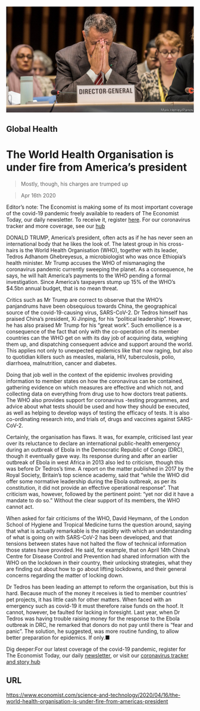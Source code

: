 ![](./images/20200418_STP502.jpg)

## Global Health

# The World Health Organisation is under fire from America’s president

> Mostly, though, his charges are trumped up

> Apr 16th 2020

Editor’s note: The Economist is making some of its most important coverage of the covid-19 pandemic freely available to readers of The Economist Today, our daily newsletter. To receive it, register [here](https://www.economist.com//newslettersignup). For our coronavirus tracker and more coverage, see our [hub](https://www.economist.com//coronavirus)

DONALD TRUMP, America’s president, often acts as if he has never seen an international body that he likes the look of. The latest group in his cross-hairs is the World Health Organisation (WHO), together with its leader, Tedros Adhanom Ghebreyesus, a microbiologist who was once Ethiopia’s health minister. Mr Trump accuses the WHO of mismanaging the coronavirus pandemic currently sweeping the planet. As a consequence, he says, he will halt America’s payments to the WHO pending a formal investigation. Since America’s taxpayers stump up 15% of the WHO’s $4.5bn annual budget, that is no mean threat.

Critics such as Mr Trump are correct to observe that the WHO’s panjandrums have been obsequious towards China, the geographical source of the covid-19-causing virus, SARS-CoV-2. Dr Tedros himself has praised China’s president, Xi Jinping, for his “political leadership”. However, he has also praised Mr Trump for his “great work”. Such emollience is a consequence of the fact that only with the co-operation of its member countries can the WHO get on with its day job of acquiring data, weighing them up, and dispatching consequent advice and support around the world. This applies not only to unexpected epidemics like that now raging, but also to quotidian killers such as measles, malaria, HIV, tuberculosis, polio, diarrhoea, malnutrition, cancer and diabetes.

Doing that job well in the context of the epidemic involves providing information to member states on how the coronavirus can be contained, gathering evidence on which measures are effective and which not, and collecting data on everything from drug use to how doctors treat patients. The WHO also provides support for coronavirus -testing programmes, and advice about what tests should be used and how they should be executed, as well as helping to develop ways of testing the efficacy of tests. It is also co-ordinating research into, and trials of, drugs and vaccines against SARS-CoV-2.

Certainly, the organisation has flaws. It was, for example, criticised last year over its reluctance to declare an international public-health emergency during an outbreak of Ebola in the Democratic Republic of Congo (DRC), though it eventually gave way. Its response during and after an earlier outbreak of Ebola in west Africa in 2013 also led to criticism, though this was before Dr Tedros’s time. A report on the matter published in 2017 by the Royal Society, Britain’s top science academy, said that “while the WHO did offer some normative leadership during the Ebola outbreak, as per its constitution, it did not provide an effective operational response”. That criticism was, however, followed by the pertinent point: “yet nor did it have a mandate to do so.” Without the clear support of its members, the WHO cannot act.

When asked for fair criticisms of the WHO, David Heymann, of the London School of Hygiene and Tropical Medicine turns the question around, saying that what is actually remarkable is the rapidity with which an understanding of what is going on with SARS-CoV-2 has been developed, and that tensions between states have not halted the flow of technical information those states have provided. He said, for example, that on April 14th China’s Centre for Disease Control and Prevention had shared information with the WHO on the lockdown in their country, their unlocking strategies, what they are finding out about how to go about lifting lockdowns, and their general concerns regarding the matter of locking down.

Dr Tedros has been leading an attempt to reform the organisation, but this is hard. Because much of the money it receives is tied to member countries’ pet projects, it has little cash for other matters. When faced with an emergency such as covid-19 it must therefore raise funds on the hoof. It cannot, however, be faulted for lacking in foresight. Last year, when Dr Tedros was having trouble raising money for the response to the Ebola outbreak in DRC, he remarked that donors do not pay until there is “fear and panic”. The solution, he suggested, was more routine funding, to allow better preparation for epidemics. If only.■

Dig deeper:For our latest coverage of the covid-19 pandemic, register for The Economist Today, our daily [newsletter](https://www.economist.com//newslettersignup), or visit our [coronavirus tracker and story hub](https://www.economist.com//coronavirus)

## URL

https://www.economist.com/science-and-technology/2020/04/16/the-world-health-organisation-is-under-fire-from-americas-president
